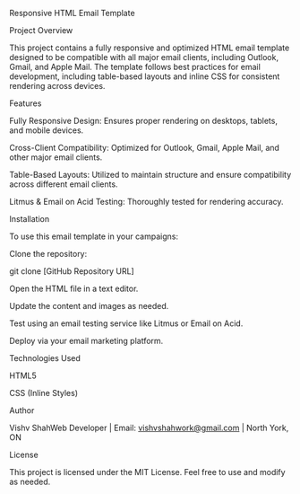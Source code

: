 Responsive HTML Email Template

Project Overview

This project contains a fully responsive and optimized HTML email template designed to be compatible with all major email clients, including Outlook, Gmail, and Apple Mail. The template follows best practices for email development, including table-based layouts and inline CSS for consistent rendering across devices.

Features

Fully Responsive Design: Ensures proper rendering on desktops, tablets, and mobile devices.

Cross-Client Compatibility: Optimized for Outlook, Gmail, Apple Mail, and other major email clients.

Table-Based Layouts: Utilized to maintain structure and ensure compatibility across different email clients.

Litmus & Email on Acid Testing: Thoroughly tested for rendering accuracy.

Installation

To use this email template in your campaigns:

Clone the repository:

git clone [GitHub Repository URL]

Open the HTML file in a text editor.

Update the content and images as needed.

Test using an email testing service like Litmus or Email on Acid.

Deploy via your email marketing platform.

Technologies Used

HTML5

CSS (Inline Styles)


Author

Vishv ShahWeb Developer | Email: vishvshahwork@gmail.com | North York, ON

License

This project is licensed under the MIT License. Feel free to use and modify as needed.
